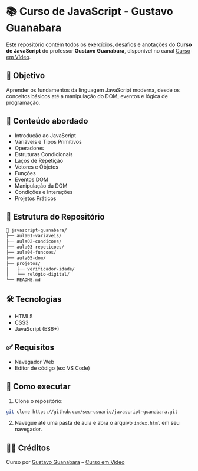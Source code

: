 # 📚 Curso de JavaScript - Gustavo Guanabara

Este repositório contém todos os exercícios, desafios e anotações do **Curso de JavaScript** do professor **Gustavo Guanabara**, disponível no canal [Curso em Vídeo](https://www.youtube.com/@CursoemVideo).

## 🎯 Objetivo

Aprender os fundamentos da linguagem JavaScript moderna, desde os conceitos básicos até a manipulação do DOM, eventos e lógica de programação.

## 🧠 Conteúdo abordado

- Introdução ao JavaScript
- Variáveis e Tipos Primitivos
- Operadores
- Estruturas Condicionais
- Laços de Repetição
- Vetores e Objetos
- Funções
- Eventos DOM
- Manipulação da DOM
- Condições e Interações
- Projetos Práticos

## 📁 Estrutura do Repositório

```bash
📂 javascript-guanabara/
├── aula01-variaveis/
├── aula02-condicoes/
├── aula03-repeticoes/
├── aula04-funcoes/
├── aula05-dom/
├── projetos/
│   ├── verificador-idade/
│   └── relógio-digital/
└── README.md
````

## 🛠️ Tecnologias

* HTML5
* CSS3
* JavaScript (ES6+)

## ✅ Requisitos

* Navegador Web
* Editor de código (ex: VS Code)

## 🚀 Como executar

1. Clone o repositório:

```bash
git clone https://github.com/seu-usuario/javascript-guanabara.git
```

2. Navegue até uma pasta de aula e abra o arquivo `index.html` em seu navegador.

## 🧑‍🏫 Créditos

Curso por [Gustavo Guanabara](https://github.com/gustavoguanabara) – [Curso em Vídeo](https://www.cursoemvideo.com/)
